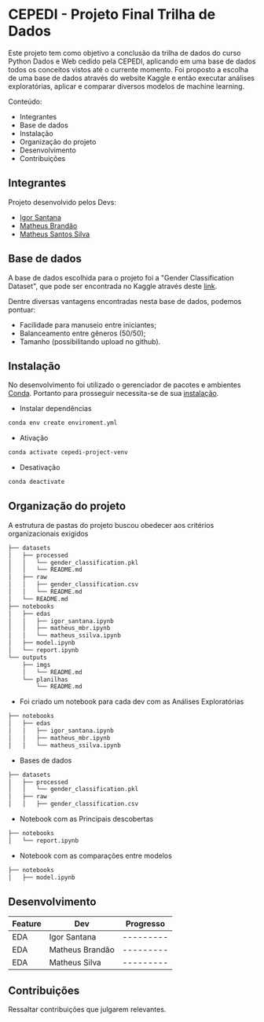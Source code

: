 # CEPEDI - Projeto Final Trilha de Dados

Este projeto tem como objetivo a conclusão da trilha de dados do curso Python Dados e Web cedido pela CEPEDI, aplicando em uma base de dados todos os conceitos vistos até o currente momento. Foi proposto a escolha de uma base de dados através do website Kaggle e então executar análises exploratórias, aplicar e comparar diversos modelos de machine learning.

Conteúdo:
- Integrantes
- Base de dados
- Instalação
- Organização do projeto
- Desenvolvimento
- Contribuições

## Integrantes

Projeto desenvolvido pelos Devs:

- [Igor Santana](https://github.com/igorssant)
- [Matheus Brandão](https://github.com/MatBrands)
- [Matheus Santos Silva](https://github.com/matheusssilva991)

## Base de dados

A base de dados escolhida para o projeto foi a "Gender Classification Dataset", que pode ser encontrada no Kaggle através deste [link](https://www.kaggle.com/datasets/elakiricoder/gender-classification-dataset).

Dentre diversas vantagens encontradas nesta base de dados, podemos pontuar:
- Facilidade para manuseio entre iniciantes;
- Balanceamento entre gêneros (50/50);
- Tamanho (possibilitando upload no github).

## Instalação

No desenvolvimento foi utilizado o gerenciador de pacotes e ambientes [Conda](https://conda.io/). Portanto para prosseguir necessita-se de sua [instalação](https://conda.io/projects/conda/en/latest/user-guide/install/index.html).

- Instalar dependências
```sh
conda env create enviroment.yml
```

- Ativação
```sh
conda activate cepedi-project-venv
```

- Desativação
```sh
conda deactivate
```

## Organização do projeto

A estrutura de pastas do projeto buscou obedecer aos critérios organizacionais exigidos

```sh
├── datasets
│   ├── processed
│   │   └── gender_classification.pkl
│   │   └── README.md
│   ├── raw
│   │   ├── gender_classification.csv
│   │   └── README.md
│   └── README.md
├── notebooks
│   ├── edas
│   │   ├── igor_santana.ipynb
│   │   ├── matheus_mbr.ipynb
│   │   └── matheus_ssilva.ipynb
│   ├── model.ipynb
│   └── report.ipynb
└── outputs
    ├── imgs
    │   └── README.md
    └── planilhas
        └── README.md
```

- Foi criado um notebook para cada dev com as Análises Exploratórias


```sh
├── notebooks
│   ├── edas
│   │   ├── igor_santana.ipynb
│   │   ├── matheus_mbr.ipynb
│   │   └── matheus_ssilva.ipynb
```

- Bases de dados 


```sh
├── datasets
│   ├── processed
│   │   └── gender_classification.pkl
│   ├── raw
│   │   ├── gender_classification.csv
```

- Notebook com as Principais descobertas


```sh
├── notebooks
│   └── report.ipynb
```

- Notebook com as comparações entre modelos


```sh
├── notebooks
│   ├── model.ipynb
```

## Desenvolvimento

| Feature | Dev | Progresso
| ------- | --- | ---------
| EDA | Igor Santana | ---------
| EDA | Matheus Brandão | ---------
| EDA | Matheus Silva | ---------

## Contribuições

Ressaltar contribuições que julgarem relevantes.